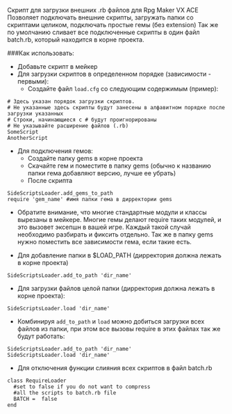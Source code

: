 Скрипт для загрузки внешних .rb файлов для Rpg Maker VX ACE
Позволяет подключать внешние скрипты, загружать папки со скриптами целиком, подключать простые гемы (без extension)
Так же по умолчанию сливает все подключенные скрипты в один файл batch.rb, который находится в корне проекта.

###Как использовать:
* Добавьте скрипт в мейкер
* Для загрузки скриптов в определенном порядке (зависимости - первыми):
  - Создайте файл `load.cfg` со следующим содержимым (пример):
```
# Здесь указан порядок загрузки скриптов.
# Не указанные здесь скрипты будут занесены в алфавитном порядке после загрузки указанных
# Строки, начинающиеся с # будут проигнорированы
# Не указывайте расширение файлов (.rb)
SomeScript
AnotherScript
```
* Для подключения гемов:
  - Создайте папку gems в корне проекта
  - Скачайте гем и поместите в папку gems (обычно к названию папки гема добавляют версию, лучше ее убрать)
  - После скрипта
```
SideScriptsLoader.add_gems_to_path
require 'gem_name' #имя папки гема в дирректории gems
```
  - Обратите внимание, что многие стандартные модули и классы вырезаны в мейкере. Многие гемы делают require таких модулей, и это вызовет эксепшн в вашей игре. Каждый такой случай необходимо разбирать и фиксить отдельно. Так же в папку gems нужно поместить все зависимости гема, если такие есть.

* Для добавление папки в $LOAD_PATH (дирректория должна лежать в корне проекта)
```
SideScriptsLoader.add_to_path 'dir_name'
```
* Для загрузки файлов целой папки (дирректория должна лежать в корне проекта):
```
SideScriptsLoader.load 'dir_name'
```
* Комбинируя `add_to_path` и `load` можно добиться загрузки всех файлов из папки, при этом все вызовы require в этих файлах так же будут работать:
```
SideScriptsLoader.add_to_path 'dir_name'
SideScriptsLoader.load 'dir_name'
```
* Для отключения функции слияния всех скриптов в файл batch.rb
```
class RequireLoader
  #set to false if you do not want to compress 
  #all the scripts to batch.rb file 
  BATCH =  false
end
```
